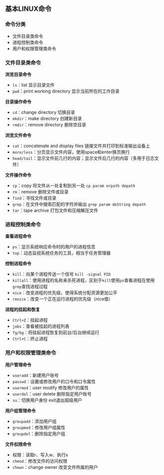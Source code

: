 ## 基本LINUX命令

### 命令分类

* 文件目录类命令
* 进程控制类命令
* 用户和权限管理类命令

### 文件目录类命令

**浏览目录命令**

* `ls`：list 显示目录文件
* `pwd`：print working directory 显示当前所在的工作目录

**目录操作命令**

* `cd`：change directory 切换目录
* `mkdir`：make directory 创建新目录
* `rmdir`：remove directory 删除空目录

**浏览文件命令**

* `cat`：concatenate and display files 链接文件并打印到标准输出设备上
* `more/less`：分页显示文件内容，使用space和enter换页换行
* `head/tail`：显示文件前几行的内容；显示文件后几行的内容（多用于日志文件）

**文件操作命令**

* `cp`：copy 将文件从一处复制到另一处 `cp param orpath depath`
* `rm`：remove 删除文件或目录
* `find`：寻找文件或目录
* `grep`：在文件中搜索匹配的字符并输出 `grep param deString depath`
* `tar`：tape archive 打包文件和压缩解压文件

### 进程控制类命令

**查看进程命令**

* `ps`：显示系统响应命令时的用户的进程信息
* `top`：动态监视系统任务的工具，相当于任务管理器

**控制进程命令**

* `kill`：向某个进程传送一个信号 `kill -signal PID`
* `killall`：使用进程的名称来杀死进程，区别于`kill`使用`ps`查看进程在使用`grep`查找进程过程
* `nice`：改变进程的优先级，使得系统分配资源更加公平
* `renice`：改变一个正在运行进程的优先级（nice值）

**进程的挂起和恢复**

* `Ctrl+Z`：挂起进程
* `jobs`：查看被挂起的进程列表
* `fg/bg`：将挂起进程恢复到前台/后台继续运行
* `Ctrl+C`：终止进程

### 用户和权限管理类命令

**用户管理命令**

* `useradd`：新建用户账号
* `passwd`：设置或修改用户的口令和口令属性
* `usermod`：user modify 修改用户的属性
* `userdel`：user delete 删除指定用户账号
* `su`：切换用户身份 exit退出超级用户

**用户组管理命令**

* `groupadd`：添加用户组
* `groupmod`：修改用户组属性
* `groupdel`：删除指定用户组

**文件权限命令**

* 权限：读取r、写入w、执行x
* `chmod`：修改文件的访问权限
* `chown`：change owner 改变文件所属的用户